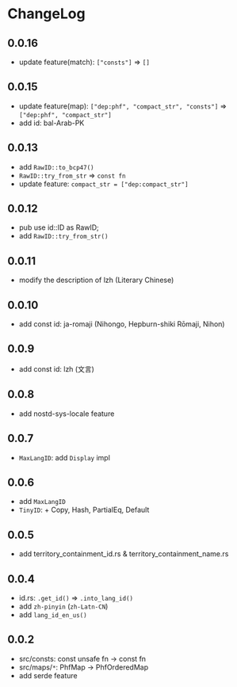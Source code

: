 # ChangeLog

## 0.0.16

- update feature(match): `["consts"]` => `[]`

## 0.0.15

- update feature(map): `["dep:phf", "compact_str", "consts"]` => `["dep:phf", "compact_str"]`
- add id: bal-Arab-PK

## 0.0.13

- add `RawID::to_bcp47()`
- `RawID::try_from_str` => `const fn`
- update feature: `compact_str = ["dep:compact_str"]`

## 0.0.12

- pub use id::ID as RawID;
- add `RawID::try_from_str()`

## 0.0.11

- modify the description of lzh (Literary Chinese)

## 0.0.10

- add const id: ja-romaji (Nihongo, Hepburn-shiki Rōmaji, Nihon)

## 0.0.9

- add const id: lzh (文言)

## 0.0.8

- add nostd-sys-locale feature

## 0.0.7

- `MaxLangID`: add `Display` impl

## 0.0.6

- add `MaxLangID`
- `TinyID`: + Copy, Hash, PartialEq, Default

## 0.0.5

- add territory_containment_id.rs & territory_containment_name.rs

## 0.0.4

- id.rs: `.get_id()` => `.into_lang_id()`
- add `zh-pinyin` (`zh-Latn-CN`)
- add `lang_id_en_us()`

## 0.0.2

- src/consts: const unsafe fn -> const fn
- src/maps/`*`: PhfMap -> PhfOrderedMap
- add serde feature
